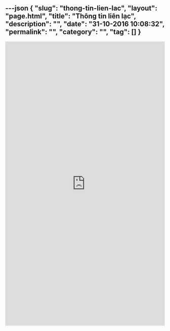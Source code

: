 ---json
{
    "slug": "thong-tin-lien-lac",
    "layout": "page.html",
    "title": "Thông tin liên lạc",
    "description": "",
    "date": "31-10-2016 10:08:32",
    "permalink": "",
    "category": "",
    "tag": []
}
---
<iframe src="https://docs.google.com/forms/d/e/1FAIpQLSe388pPasOg2reO4Q9szY6j6qyGBNRpRl15tzvufgbqUzZJpw/viewform?embedded=true" width="100%" height="900px" frameborder="0" marginheight="0" marginwidth="0">Loading...</iframe>